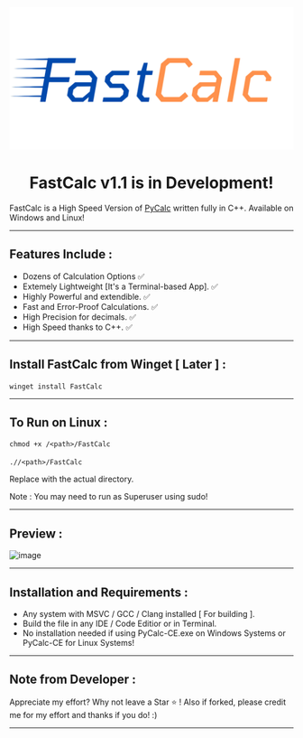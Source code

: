 <p align="center">
  <img src="https://github.com/Chill-Astro/FastCalc/blob/main/Banner.png" width="540px" alt="Calculator Logo">
</p>
<h1 align="center">FastCalc v1.1 is in Development! </h1>

FastCalc is a High Speed Version of [PyCalc](https://github.com/Chill-Astro/PyCalc) written fully in C++. Available on Windows and Linux! 

---

## Features Include :

- Dozens of Calculation Options ✅
- Extemely Lightweight [It's a Terminal-based App]. ✅
- Highly Powerful and extendible. ✅
- Fast and Error-Proof Calculations. ✅
- High Precision for decimals. ✅
- High Speed thanks to C++. ✅

---

## Install FastCalc from Winget [ Later ] : 

    winget install FastCalc

---

## To Run on Linux : 

    chmod +x /<path>/FastCalc

    .//<path>/FastCalc


Replace <path> with the actual directory.

Note : You may need to run as Superuser using sudo!

---

## Preview :

![image](https://github.com/user-attachments/assets/6409bb49-0713-4f63-9f19-50bc50af33d7)

---

## Installation and Requirements :

- Any system with MSVC / GCC / Clang installed [ For building ].
- Build the file in any IDE / Code Editior or in Terminal.
- No installation needed if using PyCalc-CE.exe on Windows Systems or PyCalc-CE for Linux Systems!

---

## Note from Developer :

Appreciate my effort? Why not leave a Star ⭐ ! Also if forked, please credit me for my effort and thanks if you do! :)

---
